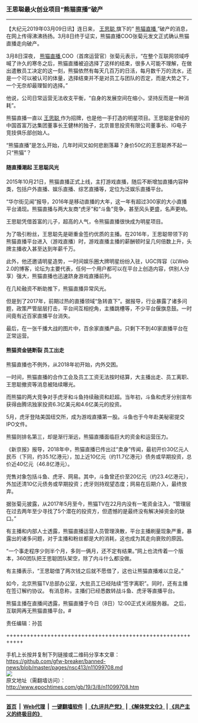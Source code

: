 ### 王思聪最火创业项目“熊猫直播”破产
------------------------

<p>
 【大纪元2019年03月09日讯】连日来，
 <a href="http://www.epochtimes.com/gb/tag/%E7%8E%8B%E6%80%9D%E8%81%AA.html">
  王思聪
 </a>
 旗下的“
 <a href="http://www.epochtimes.com/gb/tag/%E7%86%8A%E7%8C%AB%E7%9B%B4%E6%92%AD.html">
  熊猫直播
 </a>
 ”破产的消息，在网上传得沸沸扬扬。3月8日终于证实，熊猫直播COO张菊元发文正式确认熊猫直播走向破产。
</p>
<p>
 <span class="bjh-p">
  3月8日深夜，
  <a href="http://www.epochtimes.com/gb/tag/%E7%86%8A%E7%8C%AB%E7%9B%B4%E6%92%AD.html">
   熊猫直播
  </a>
  COO（首席运营官）张菊元表示，“在整个互联网领域呼喊了许久的寒冬之后，熊猫直播被迫选择了这样的结束，很多人可能不理解，在做出遣散员工决定的这一刻，熊猫依然有每天几百万的日活，每月数千万的流水，还是一个可以被认可的体量，选择结束并不是对员工与团队的否定，而是大势之下，一个无奈却最理智的选择。”
 </span>
</p>
<p>
 他说，公司日常运营无法收支平衡，“自身的发展空间在缩小，坚持反而是一种消耗”。
</p>
<p>
 熊猫直播一直以
 <a href="http://www.epochtimes.com/gb/tag/%E7%8E%8B%E6%80%9D%E8%81%AA.html">
  王思聪
 </a>
 作为招牌，也是他一手打造的明星项目。王思聪是曾经的中国首富万达集团董事长王健林的独子，北京普思投资有限公司董事长、IG电子竞技俱乐部创始人。
</p>
<p>
 “熊猫直播”是怎么开始，几年时间又如何悲剧落幕？身价50亿的王思聪养不起一只“熊猫”？
</p>
<h4>
 随直播潮起 王思聪风光
</h4>
<p>
 2015年10月21日，熊猫直播正式上线，主打游戏直播，随后不断增加直播内容种类，包括户外直播、娱乐直播、综艺直播等，定位为泛娱乐直播平台。
</p>
<p>
 “华尔街见闻”报导，2016年是移动直播的大年，这一年有超过300家的大小直播平台涌现。熊猫直播与两大友商“虎牙”和“斗鱼”竞争，甚至风头更盛，名声更响。
</p>
<p>
 王思聪凭借首富的儿子，超高的人气，令熊猫直播很快成为明星项目。
</p>
<p>
 为了吸引粉丝，王思聪先是砸重金签约优质的主播。在2016年，王思聪带领下的熊猫直播平台进入（游戏直播）时，游戏直播主播的薪酬顿时呈几何倍数上升，头牌主播收入甚至达到年薪千万。
</p>
<p>
 此外，他还邀请明星造势，一时间娱乐圈大牌明星纷纷入驻，UGC阵容（以Web 2.0的博客，论坛为主要代表，任何一个用户都可以在平台上创造内容，供别人分享）强大，熊猫直播也迅速跻身游戏直播前列。
</p>
<p>
 在几轮融资不断助推下，熊猫直播异常风光。
</p>
<p>
 但是到了2017年，前期过热的直播领域“急转直下”。据报导，行业暴露了诸多问题，政策严管层层打击，平台间互相挖角，主播跳槽等，不少平台偃旗息鼓。一时间竟有近百家直播平台消失。
</p>
<p>
 最后，在一张千播大战的图片中，百余家直播产品，只剩下不到40家直播平台在正常运营。
</p>
<h4>
 <span class="bjh-p">
  熊猫资金链断裂
 </span>
 员工出走
</h4>
<p>
 熊猫直播也不例外，从2018年初开始，内外交困。
</p>
<p>
 一时间，熊猫直播的合作工会及员工工资无法按时结算，大主播出走、员工离职、王思聪撤资等消息被陆续曝光。
</p>
<p>
 而熊猫的两大竞争对手虎牙和斗鱼持续融资和赶超。当年初，斗鱼和虎牙分别宣布获得由腾讯独家投资6.3亿美元和4.6亿美元的投资。
</p>
<p>
 5月，虎牙登陆美国纽交所，成为游戏直播第一股。斗鱼也于今年赴美秘密提交IPO文件。
</p>
<p>
 熊猫则排名第三，却是渐行渐远，熊猫直播面临巨大的资金和运营压力。
</p>
<p>
 《新京报》报导，2018年中，熊猫直播已传出过“卖身”传闻，最初开价30亿元人民币（下同，约35.1亿港元），加上近10亿元（约11.7亿港元）债务或早期投资，总价近40亿元（46.8亿港元）。
</p>
<p>
 兜售对象包括斗鱼、虎牙、网易。其中，斗鱼曾还价至20亿元（约23.4亿港元），外加还清10亿元债务或早期投资；虎牙则持观望态度；网易在后期介入，最终放弃。
</p>
<p>
 <span class="bjh-p">
  据张菊元披露，从2017年5月至今，熊猫TV在22月内没有一笔资金注入，“管理层在过去两年至少寻找了5个潜在的投资方，但遗憾的是最终没有解决掉资金的缺口。”
 </span>
</p>
<p>
 有主播和内部人士透露，熊猫直播运营人员管理涣散，平台主播刷量现象严重，暴露出的诸多问题，对于主播和粉丝都是大的消耗，这也成为其走向衰败的原因。
</p>
<p>
 “一个事走程序少则半个月，多则一俩月，还不定有结果。”网上也流传着一个版本，360团队把王思聪团队架空，除了内斗什么都没做。
</p>
<p>
 有主播表示，“王思聪借了两次钱之后就不愿借了，这也让熊猫直播难以立足。”
</p>
<p>
 如今，北京熊猫TV总部办公室，大批员工已经陆续“签字离职”。同时，还有主播在签订解约协议。
 <span class="bjh-p">
  有消息称，主播们已经悉数转战斗鱼、虎牙等直播平台。
 </span>
</p>
<p>
 <span class="bjh-p">
  熊猫主播在直播间透露，熊猫直播于今日（8日）12:00正式关闭服务器。
 </span>
 <span class="bjh-p">
  之后，互联网再无熊猫直播平台。#
 </span>
</p>
<p>
 责任编辑：孙芸
</p>

+++++++++++++++++++++++++++++++++++++++++++++++++++++++++++<br/><br/>
手机上长按并复制下列链接或二维码分享本文章：<br/>
https://github.com/gfw-breaker/banned-news/blob/master/pages/nsc413/n11099708.md <br/>
<a href='https://github.com/gfw-breaker/banned-news/blob/master/pages/nsc413/n11099708.md'><img src='https://github.com/gfw-breaker/banned-news/blob/master/pages/nsc413/n11099708.md.png'/></a> <br/>
原文地址（需翻墙访问）：http://www.epochtimes.com/gb/19/3/8/n11099708.htm


------------------------
#### [首页](https://github.com/gfw-breaker/banned-news/blob/master/README.md) &nbsp;|&nbsp; [Web代理](https://github.com/labour-camp/helloworld) &nbsp;|&nbsp; [一键翻墙软件](https://github.com/gfw-breaker/nogfw/blob/master/README.md) &nbsp;| [《九评共产党》](https://github.com/gfw-breaker/9ping.md/blob/master/README.md#九评之一评共产党是什么) | [《解体党文化》](https://github.com/gfw-breaker/jtdwh.md/blob/master/README.md) | [《共产主义的终极目的》](https://github.com/gfw-breaker/gczydzjmd.md/blob/master/README.md)

